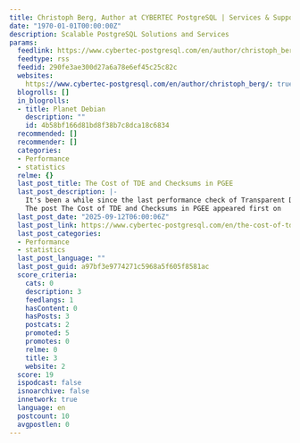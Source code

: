 ```yaml
---
title: Christoph Berg, Author at CYBERTEC PostgreSQL | Services & Support
date: "1970-01-01T00:00:00Z"
description: Scalable PostgreSQL Solutions and Services
params:
  feedlink: https://www.cybertec-postgresql.com/en/author/christoph_berg/feed/
  feedtype: rss
  feedid: 290fe3ae300d27a6a78e6ef45c25c82c
  websites:
    https://www.cybertec-postgresql.com/en/author/christoph_berg/: true
  blogrolls: []
  in_blogrolls:
  - title: Planet Debian
    description: ""
    id: 4b58bf166d81bd8f38b7c8dca18c6834
  recommended: []
  recommender: []
  categories:
  - Performance
  - statistics
  relme: {}
  last_post_title: The Cost of TDE and Checksums in PGEE
  last_post_description: |-
    It's been a while since the last performance check of Transparent Data Encryption (TDE) in Cybertec's PGEE distribution - that […]
    The post The Cost of TDE and Checksums in PGEE appeared first on
  last_post_date: "2025-09-12T06:00:06Z"
  last_post_link: https://www.cybertec-postgresql.com/en/the-cost-of-tde-and-checksums-in-pgee/
  last_post_categories:
  - Performance
  - statistics
  last_post_language: ""
  last_post_guid: a97bf3e9774271c5968a5f605f8581ac
  score_criteria:
    cats: 0
    description: 3
    feedlangs: 1
    hasContent: 0
    hasPosts: 3
    postcats: 2
    promoted: 5
    promotes: 0
    relme: 0
    title: 3
    website: 2
  score: 19
  ispodcast: false
  isnoarchive: false
  innetwork: true
  language: en
  postcount: 10
  avgpostlen: 0
---
```

